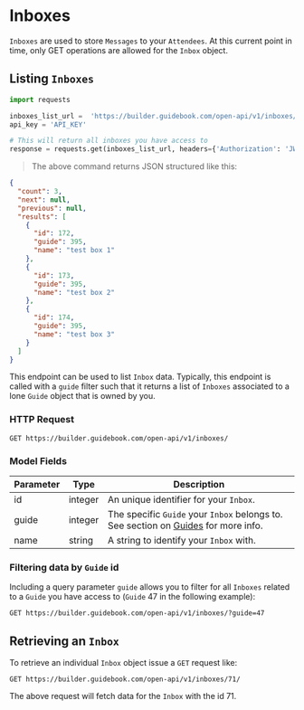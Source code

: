 # Inboxes

`Inboxes` are used to store `Messages` to your `Attendees`.  At this current point in time, only GET operations are allowed for the `Inbox` object.


## Listing `Inboxes`


```python
import requests

inboxes_list_url =  'https://builder.guidebook.com/open-api/v1/inboxes/'
api_key = 'API_KEY'

# This will return all inboxes you have access to
response = requests.get(inboxes_list_url, headers={'Authorization': 'JWT ' + api_key})
```

> The above command returns JSON structured like this:

```json
{
  "count": 3,
  "next": null,
  "previous": null,
  "results": [
    {
      "id": 172,
      "guide": 395,
      "name": "test box 1"
    },
    {
      "id": 173,
      "guide": 395,
      "name": "test box 2"
    },
    {
      "id": 174,
      "guide": 395,
      "name": "test box 3"
    }
  ]
}
```

This endpoint can be used to list `Inbox` data. Typically, this endpoint is called with a `guide` filter such that it returns a list of `Inboxes` associated to a lone `Guide` object that is owned by you.

### HTTP Request

`GET https://builder.guidebook.com/open-api/v1/inboxes/`

### Model Fields

Parameter       | Type    | Description
---------       | ------- | -----------
id              | integer  | An unique identifier for your `Inbox`.
guide           | integer  | The specific `Guide` your `Inbox` belongs to.  See section on [Guides](#guides) for more info.
name            | string    | A string to identify your `Inbox` with.

### Filtering data by `Guide` id

Including a query parameter `guide` allows you to filter for all `Inboxes` related to a `Guide` you have access to (`Guide` 47 in the following example):

`GET https://builder.guidebook.com/open-api/v1/inboxes/?guide=47`

## Retrieving an `Inbox`

To retrieve an individual `Inbox` object issue a `GET` request like:

`GET https://builder.guidebook.com/open-api/v1/inboxes/71/`

The above request will fetch data for the `Inbox` with the id 71.

